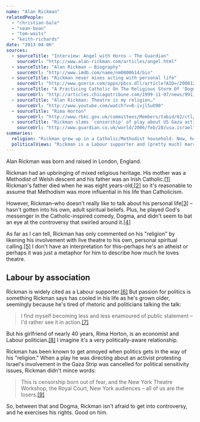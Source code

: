 ```yaml
---
name: "Alan Rickman"
relatedPeople:
  - "christian-bale"
  - "sean-bean"
  - "tom-waits"
  - "keith-richards"
date: "2013-04-06"
sources:
  - sourceTitle: "Interview: Angel with Horns – The Guardian"
    sourceUrl: "http://www.alan-rickman.com/articles/angel.html"
  - sourceTitle: "Alan Rickman – Biography"
    sourceUrl: "http://www.imdb.com/name/nm0000614/bio"
  - sourceTitle: "Rickman never mixes acting with personal life"
    sourceUrl: "http://www.goerie.com/apps/pbcs.dll/article?AID=/20081215/ENTERTAINMENT0702/312159963/-1/ENTERTAINMENT07"
  - sourceTitle: "A Practicing Catholic On The Religious Storm Of 'Dogma.'"
    sourceUrl: "http://articles.chicagotribune.com/1999-11-07/news/9911070455_1_jason-mewes-and-smith-dogma-catholic-league"
  - sourceTitle: "Alan Rickman: Theatre is my religion…"
    sourceUrl: "http://www.youtube.com/watch?v=B-ivjlSuO90"
  - sourceTitle: "Rima Horton"
    sourceUrl: "http://www.rbkc.gov.uk/committees/Members/tabid/62/ctl/ViewCMIS_Person/mid/384/id/212/Default.aspx"
  - sourceTitle: "Rickman slams 'censorship' of play about US Gaza activist"
    sourceUrl: "http://www.guardian.co.uk/world/2006/feb/28/usa.israel"
summaries:
  religion: "Rickman grew up in a Catholic/Methodist household. Now, he calls theatre his religion."
  politicalViews: "Rickman is a Labour supporter and (pretty much) married to a Labour politician."
---
```


Alan Rickman was born and raised in London, England.

Rickman had an upbringing of mixed religious heritage. His mother was a Methodist of Welsh descent and his father was an Irish Catholic.<a class="source-citation" href="#http%3A%2F%2Fwww.alan-rickman.com%2Farticles%2Fangel.html" title="Interview: Angel with Horns – The Guardian">[1]</a> Rickman's father died when he was eight years-old,<a class="source-citation" href="#http%3A%2F%2Fwww.imdb.com%2Fname%2Fnm0000614%2Fbio" title="Alan Rickman – Biography">[2]</a> so it's reasonable to assume that Methodism was more influential in his life than Catholicism.

However, Rickman–who doesn't really like to talk about his personal life<a class="source-citation" href="#http%3A%2F%2Fwww.goerie.com%2Fapps%2Fpbcs.dll%2Farticle%3FAID%3D%2F20081215%2FENTERTAINMENT0702%2F312159963%2F-1%2FENTERTAINMENT07" title="Rickman never mixes acting with personal life">[3]</a> –hasn't gotten into his own, adult spiritual beliefs. Plus, he played God's messenger in the Catholic-inspired comedy, Dogma, and didn't seem to bat an eye at the controversy that swirled around it.<a class="source-citation" href="#http%3A%2F%2Farticles.chicagotribune.com%2F1999-11-07%2Fnews%2F9911070455_1_jason-mewes-and-smith-dogma-catholic-league" title="A Practicing Catholic On The Religious Storm Of &apos;Dogma.&apos;">[4]</a>

As far as I can tell, Rickman has only commented on his "religion" by likening his involvement with live theatre to his own, personal spiritual calling.<a class="source-citation" href="#http%3A%2F%2Fwww.youtube.com%2Fwatch%3Fv%3DB-ivjlSuO90" title="Alan Rickman: Theatre is my religion…">[5]</a> I don't have an interpretation for this–perhaps he's an atheist or perhaps it was just a metaphor for him to describe how much he loves theatre.


## Labour by association

Rickman is widely cited as a Labour supporter.<a class="source-citation" href="#http%3A%2F%2Fwww.imdb.com%2Fname%2Fnm0000614%2Fbio" title="Alan Rickman – Biography">[6]</a> But passion for politics is something Rickman says has cooled in his life as he's grown older, seemingly because he's tired of rhetoric and politicians talking the talk:

>I find myself becoming less and less enamoured of public statement – I'd rather see it in action.<a class="source-citation" href="#http%3A%2F%2Fwww.alan-rickman.com%2Farticles%2Fangel.html" title="Interview: Angel with Horns – The Guardian">[7]</a>

But his girlfriend of nearly 40 years, Rima Horton, is an economist and Labour politician.<a class="source-citation" href="#http%3A%2F%2Fwww.rbkc.gov.uk%2Fcommittees%2FMembers%2Ftabid%2F62%2Fctl%2FViewCMIS_Person%2Fmid%2F384%2Fid%2F212%2FDefault.aspx" title="Rima Horton">[8]</a> I imagine it's a very politically-aware relationship.

Rickman has been known to get annoyed when politics gets in the way of his "religion." When a play he was directing about an activist protesting Israel's involvement in the Gaza Strip was cancelled for political sensitivity issues, Rickman didn't mince words:

>This is censorship born out of fear, and the New York Theatre Workshop, the Royal Court, New York audiences – all of us are the losers.<a class="source-citation" href="#http%3A%2F%2Fwww.guardian.co.uk%2Fworld%2F2006%2Ffeb%2F28%2Fusa.israel" title="Rickman slams &apos;censorship&apos; of play about US Gaza activist">[9]</a>

So, between that and Dogma, Rickman isn't afraid to get into controversy, and he exercises his rights. Good on him.